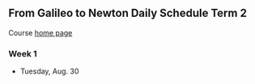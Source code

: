 ## From Galileo to Newton Daily Schedule Term 2

Course [home page](./)

### Week 1

* Tuesday, Aug. 30